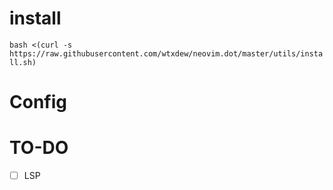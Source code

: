 # install 
`bash <(curl -s https://raw.githubusercontent.com/wtxdew/neovim.dot/master/utils/install.sh)`
# Config

# TO-DO
- [ ] LSP

